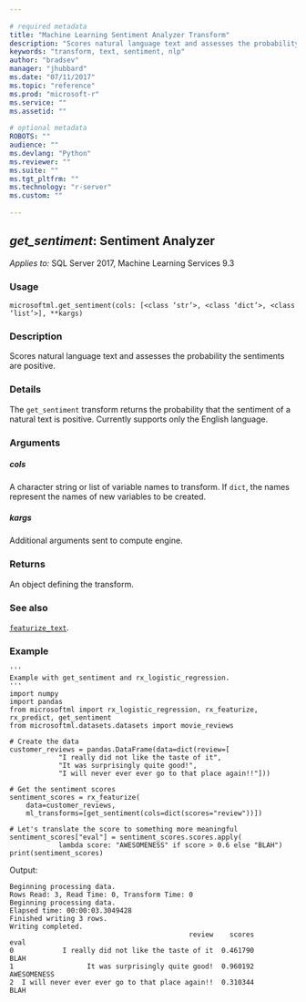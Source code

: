 ```yaml
--- 
 
# required metadata 
title: "Machine Learning Sentiment Analyzer Transform" 
description: "Scores natural language text and assesses the probability the sentiments are positive." 
keywords: "transform, text, sentiment, nlp" 
author: "bradsev" 
manager: "jhubbard" 
ms.date: "07/11/2017" 
ms.topic: "reference" 
ms.prod: "microsoft-r" 
ms.service: "" 
ms.assetid: "" 
 
# optional metadata 
ROBOTS: "" 
audience: "" 
ms.devlang: "Python" 
ms.reviewer: "" 
ms.suite: "" 
ms.tgt_pltfrm: "" 
ms.technology: "r-server" 
ms.custom: "" 
 
---
```


## *get_sentiment*: Sentiment Analyzer


*Applies to:* SQL Server 2017, Machine Learning Services 9.3


### Usage



```
microsoftml.get_sentiment(cols: [<class ‘str’>, <class ‘dict’>, <class ‘list’>], **kargs)
```




### Description

Scores natural language text and assesses
the probability the sentiments are positive.


### Details

The `get_sentiment` transform returns the probability
that the sentiment of a natural text is positive. Currently supports
only the English language.


### Arguments


##### cols

A character string or list of variable names to transform. If
`dict`, the names represent the names of new variables to be created.


##### kargs

Additional arguments sent to compute engine.


### Returns

An object defining the transform.


### See also

[`featurize_text`](featurize_text.md).


### Example



```
'''
Example with get_sentiment and rx_logistic_regression.
'''
import numpy
import pandas
from microsoftml import rx_logistic_regression, rx_featurize, rx_predict, get_sentiment
from microsoftml.datasets.datasets import movie_reviews

# Create the data
customer_reviews = pandas.DataFrame(data=dict(review=[
            "I really did not like the taste of it",
            "It was surprisingly quite good!",
            "I will never ever ever go to that place again!!"]))
            
# Get the sentiment scores
sentiment_scores = rx_featurize(
    data=customer_reviews,
    ml_transforms=[get_sentiment(cols=dict(scores="review"))])
    
# Let's translate the score to something more meaningful
sentiment_scores["eval"] = sentiment_scores.scores.apply(
            lambda score: "AWESOMENESS" if score > 0.6 else "BLAH")
print(sentiment_scores)
```


Output:



```
Beginning processing data.
Rows Read: 3, Read Time: 0, Transform Time: 0
Beginning processing data.
Elapsed time: 00:00:03.3049428
Finished writing 3 rows.
Writing completed.
                                            review    scores         eval
0            I really did not like the taste of it  0.461790         BLAH
1                  It was surprisingly quite good!  0.960192  AWESOMENESS
2  I will never ever ever go to that place again!!  0.310344         BLAH
```

